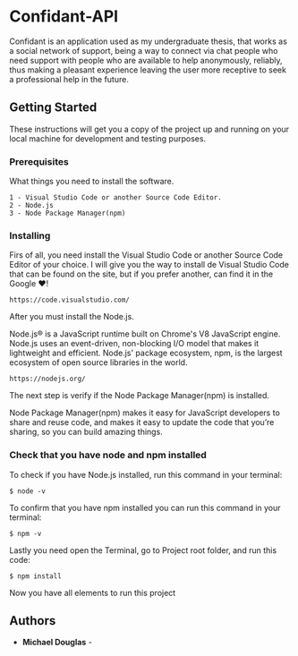 # Confidant-API

Confidant is an application used as my undergraduate thesis, that works as a social network of support, being a way to connect via chat people who need support with people who are available to help anonymously, reliably, thus making a pleasant experience leaving the user more receptive to seek a professional help in the future.

## Getting Started

These instructions will get you a copy of the project up and running on your local machine for development and testing purposes.

### Prerequisites

What things you need to install the software.

```
1 - Visual Studio Code or another Source Code Editor.
2 - Node.js
3 - Node Package Manager(npm)
```

### Installing

Firs of all, you need install the Visual Studio Code or another Source Code Editor of your choice. 
I will give you the way to install de Visual Studio Code that can be found on the site, but if you prefer another, can find it in the Google ❤️!

```
https://code.visualstudio.com/
```

After you must install the Node.js.

Node.js® is a JavaScript runtime built on Chrome's V8 JavaScript engine. Node.js uses an event-driven, non-blocking I/O model that makes it lightweight and efficient. Node.js' package ecosystem, npm, is the largest ecosystem of open source libraries in the world.

```
https://nodejs.org/
```

The next step is verify if the Node Package Manager(npm) is installed.

Node Package Manager(npm) makes it easy for JavaScript developers to share and reuse code, and makes it easy to update the code that you’re sharing, so you can build amazing things.

### Check that you have node and npm installed

To check if you have Node.js installed, run this command in your terminal:

```
$ node -v
```

To confirm that you have npm installed you can run this command in your terminal:

```
$ npm -v
```

Lastly you need open the Terminal, go to Project root folder, and run this code:

```
$ npm install
```

Now you have all elements to run this project


## Authors

* **Michael Douglas** -

